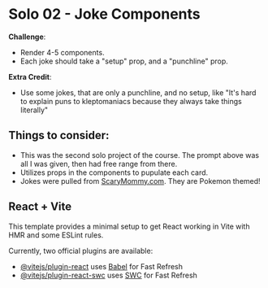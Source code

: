 # Solo 02 - Joke Components

**Challenge**:

- Render 4-5 <Joke/> components.
- Each joke should take a "setup" prop, and a "punchline" prop.

**Extra Credit**:

- Use some jokes, that are only a punchline, and no setup, like "It's hard to explain puns to kleptomaniacs because they always take things literally"

## Things to consider:

- This was the second solo project of the course. The prompt above was all I was given, then had free range from there.
- Utilizes props in the components to pupulate each card.
- Jokes were pulled from [ScaryMommy.com](https://www.scarymommy.com/pokemon-puns-jokes). They are Pokemon themed!

## React + Vite

This template provides a minimal setup to get React working in Vite with HMR and some ESLint rules.

Currently, two official plugins are available:

- [@vitejs/plugin-react](https://github.com/vitejs/vite-plugin-react/blob/main/packages/plugin-react/README.md) uses [Babel](https://babeljs.io/) for Fast Refresh
- [@vitejs/plugin-react-swc](https://github.com/vitejs/vite-plugin-react-swc) uses [SWC](https://swc.rs/) for Fast Refresh
